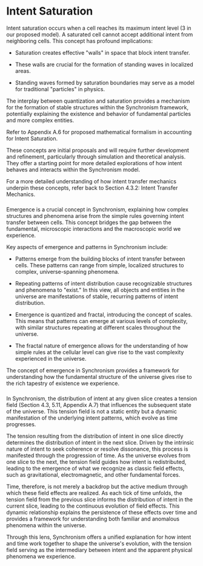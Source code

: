 # Intent Saturation

Intent saturation occurs when a cell reaches its maximum intent level (3
in our proposed model). A saturated cell cannot accept additional intent
from neighboring cells. This concept has profound implications:

-   Saturation creates effective \"walls\" in space that block intent
    transfer.

-   These walls are crucial for the formation of standing waves in
    localized areas.

-   Standing waves formed by saturation boundaries may serve as a model
    for traditional \"particles\" in physics.

The interplay between quantization and saturation provides a mechanism
for the formation of stable structures within the Synchronism framework,
potentially explaining the existence and behavior of fundamental
particles and more complex entities.

Refer to Appendix A.6 for proposed mathematical formalism in accounting
for Intent Saturation.

These concepts are initial proposals and will require further
development and refinement, particularly through simulation and
theoretical analysis. They offer a starting point for more detailed
explorations of how intent behaves and interacts within the Synchronism
model.

For a more detailed understanding of how intent transfer mechanics
underpin these concepts, refer back to Section 4.3.2: Intent Transfer
Mechanics.

### 

Emergence is a crucial concept in Synchronism, explaining how complex
structures and phenomena arise from the simple rules governing intent
transfer between cells. This concept bridges the gap between the
fundamental, microscopic interactions and the macroscopic world we
experience.

Key aspects of emergence and patterns in Synchronism include:

-   Patterns emerge from the building blocks of intent transfer between
    cells. These patterns can range from simple, localized structures to
    complex, universe-spanning phenomena.

-   Repeating patterns of intent distribution cause recognizable
    structures and phenomena to \"exist.\" In this view, all objects and
    entities in the universe are manifestations of stable, recurring
    patterns of intent distribution.

-   Emergence is quantized and fractal, introducing the concept of
    scales. This means that patterns can emerge at various levels of
    complexity, with similar structures repeating at different scales
    throughout the universe.

-   The fractal nature of emergence allows for the understanding of how
    simple rules at the cellular level can give rise to the vast
    complexity experienced in the universe.

The concept of emergence in Synchronism provides a framework for
understanding how the fundamental structure of the universe gives rise
to the rich tapestry of existence we experience.

### 

In Synchronism, the distribution of intent at any given slice creates a
tension field (Section 4.3, 5.11, Appendix A.7) that influences the
subsequent state of the universe. This tension field is not a static
entity but a dynamic manifestation of the underlying intent patterns,
which evolve as time progresses.

The tension resulting from the distribution of intent in one slice
directly determines the distribution of intent in the next slice. Driven
by the intrinsic nature of intent to seek coherence or resolve
dissonance, this process is manifested through the progression of time.
As the universe evolves from one slice to the next, the tension field
guides how intent is redistributed, leading to the emergence of what we
recognize as classic field effects, such as gravitational,
electromagnetic, and other fundamental forces.

Time, therefore, is not merely a backdrop but the active medium through
which these field effects are realized. As each tick of time unfolds,
the tension field from the previous slice informs the distribution of
intent in the current slice, leading to the continuous evolution of
field effects. This dynamic relationship explains the persistence of
these effects over time and provides a framework for understanding both
familiar and anomalous phenomena within the universe.

Through this lens, Synchronism offers a unified explanation for how
intent and time work together to shape the universe\'s evolution, with
the tension field serving as the intermediary between intent and the
apparent physical phenomena we experience.